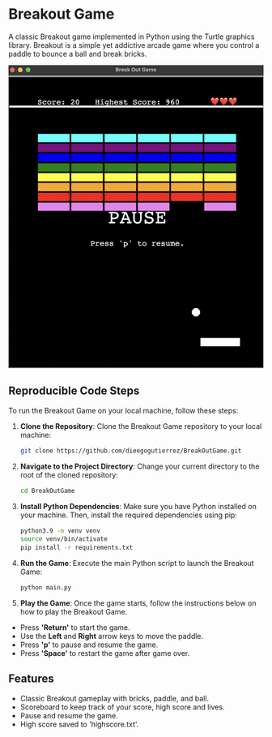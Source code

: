 # Breakout Game

A classic Breakout game implemented in Python using the Turtle graphics library. Breakout is a simple yet addictive arcade game where you control a paddle to bounce a ball and break bricks.

![Breakout Game](static/assets/breakoutgame.png)

## Reproducible Code Steps

To run the Breakout Game on your local machine, follow these steps:

1. **Clone the Repository**: Clone the Breakout Game repository to your local machine:

    ```bash
    git clone https://github.com/dieegogutierrez/BreakOutGame.git
    ```

2. **Navigate to the Project Directory**: Change your current directory to the root of the cloned repository:

    ```bash
    cd BreakOutGame
    ```

3. **Install Python Dependencies**: Make sure you have Python installed on your machine. Then, install the required dependencies using pip:

    ```bash
    python3.9 -m venv venv
    source venv/bin/activate
    pip install -r requirements.txt
    ```

4. **Run the Game**: Execute the main Python script to launch the Breakout Game:

    ```bash
    python main.py
    ```

5. **Play the Game**: Once the game starts, follow the instructions below on how to play the Breakout Game.

- Press **'Return'** to start the game.
- Use the **Left** and **Right** arrow keys to move the paddle.
- Press **'p'** to pause and resume the game.
- Press **'Space'** to restart the game after game over.

## Features

- Classic Breakout gameplay with bricks, paddle, and ball.
- Scoreboard to keep track of your score, high score and lives.
- Pause and resume the game.
- High score saved to 'highscore.txt'.